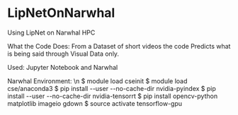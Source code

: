 # LipNetOnNarwhal
Using LipNet on Narwhal  HPC

What the Code Does: 
From a Dataset of short videos the code Predicts what is being said through Visual Data only.

Used: Jupyter Notebook and Narwhal

Narwhal Environment:
\n $ module load cseinit
$ module load cse/anaconda3
$ pip install --user --no-cache-dir nvidia-pyindex
$ pip install --user --no-cache-dir nvidia-tensorrt
$ pip install opencv-python matplotlib imageio gdown
$ source activate tensorflow-gpu
